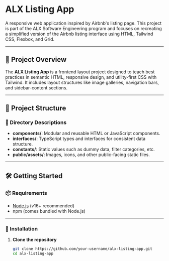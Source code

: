 # ALX Listing App

A responsive web application inspired by Airbnb's listing page. This project is part of the ALX Software Engineering program and focuses on recreating a simplified version of the Airbnb listing interface using HTML, Tailwind CSS, Flexbox, and Grid.

---

## 🚀 Project Overview

The **ALX Listing App** is a frontend layout project designed to teach best practices in semantic HTML, responsive design, and utility-first CSS with Tailwind. It includes layout structures like image galleries, navigation bars, and sidebar-content sections.

---

## 📁 Project Structure


### 🔹 Directory Descriptions

- **components/**: Modular and reusable HTML or JavaScript components.
- **interfaces/**: TypeScript types and interfaces for consistent data structure.
- **constants/**: Static values such as dummy data, filter categories, etc.
- **public/assets/**: Images, icons, and other public-facing static files.

---

## 🛠️ Getting Started

### 📦 Requirements

- [Node.js](https://nodejs.org/) (v16+ recommended)
- npm (comes bundled with Node.js)

---

### 🧰 Installation

1. **Clone the repository**
   ```bash
   git clone https://github.com/your-username/alx-listing-app.git
   cd alx-listing-app